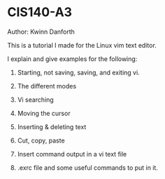 # CIS140-A3
Author: Kwinn Danforth

This is a tutorial I made for the Linux vim text editor. 

I explain and give examples for the following:

1. Starting, not saving, saving, and exiting vi.

2. The different modes

3. Vi searching

4. Moving the cursor

5. Inserting & deleting text

6. Cut, copy, paste

7. Insert command output in a vi text file

8. .exrc file and some useful commands to put in it. 
